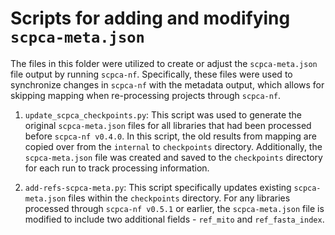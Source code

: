 # Scripts for adding and modifying `scpca-meta.json`

The files in this folder were utilized to create or adjust the `scpca-meta.json` file output by running `scpca-nf`. Specifically, these files were used to synchronize changes in `scpca-nf` with the metadata output, which allows for skipping mapping when re-processing projects through `scpca-nf`.

1. `update_scpca_checkpoints.py`: This script was used to generate the original `scpca-meta.json` files for all libraries that had been processed before `scpca-nf v0.4.0`.
In this script, the old results from mapping are copied over from the `internal` to `checkpoints` directory.
Additionally, the `scpca-meta.json` file was created and saved to the `checkpoints` directory for each run to track processing information.

2. `add-refs-scpca-meta.py`: This script specifically updates existing `scpca-meta.json` files within the `checkpoints` directory.
For any libraries processed through `scpca-nf v0.5.1` or earlier, the `scpca-meta.json` file is modified to include two additional fields - `ref_mito` and `ref_fasta_index`.
